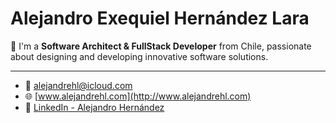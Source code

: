 # Alejandro Exequiel Hernández Lara

👋 I'm a **Software Architect & FullStack Developer** from Chile, passionate about designing and developing innovative software solutions.

---

- 📧 [alejandrehl@icloud.com](mailto:alejandrehl@icloud.com)
- 🌐 [www.alejandrehl.com](http://www.alejandrehl.com)
- 💼 [LinkedIn - Alejandro Hernández](https://www.linkedin.com/in/alejandrehl/)
